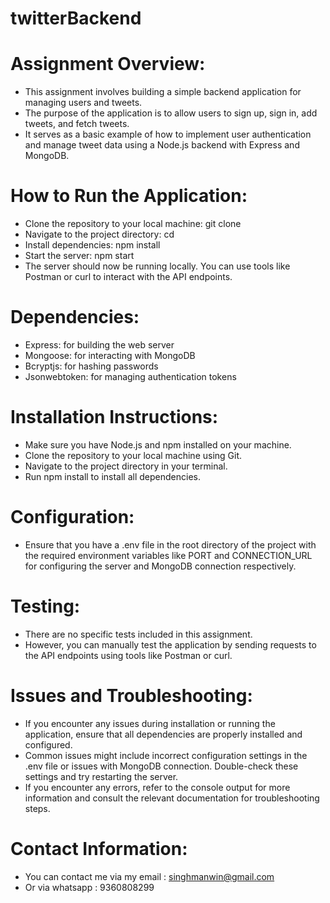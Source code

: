 # twitterBackend
# Assignment Overview:

* This assignment involves building a simple backend application for managing users and tweets. 
* The purpose of the application is to allow users to sign up, sign in, add tweets, and fetch tweets. 
* It serves as a basic example of how to implement user authentication and manage tweet data using a Node.js backend with Express and MongoDB.

# How to Run the Application:

* Clone the repository to your local machine: git clone <repository-url>
* Navigate to the project directory: cd <project-directory>
* Install dependencies: npm install
* Start the server: npm start
* The server should now be running locally. You can use tools like Postman or curl to interact with the API endpoints.

# Dependencies:

* Express: for building the web server
* Mongoose: for interacting with MongoDB
* Bcryptjs: for hashing passwords
* Jsonwebtoken: for managing authentication tokens

# Installation Instructions:

* Make sure you have Node.js and npm installed on your machine.
* Clone the repository to your local machine using Git.
* Navigate to the project directory in your terminal.
* Run npm install to install all dependencies.

# Configuration:

* Ensure that you have a .env file in the root directory of the project with the required environment variables like PORT and CONNECTION_URL for configuring the server and MongoDB connection respectively.

# Testing:

* There are no specific tests included in this assignment. 
* However, you can manually test the application by sending requests to the API endpoints using tools like Postman or curl.

# Issues and Troubleshooting:

* If you encounter any issues during installation or running the application, ensure that all dependencies are properly installed and configured.
* Common issues might include incorrect configuration settings in the .env file or issues with MongoDB connection. Double-check these settings and try restarting the server.
* If you encounter any errors, refer to the console output for more information and consult the relevant documentation for troubleshooting steps.

# Contact Information:

* You can contact me via my email : singhmanwin@gmail.com
* Or via whatsapp : 9360808299
